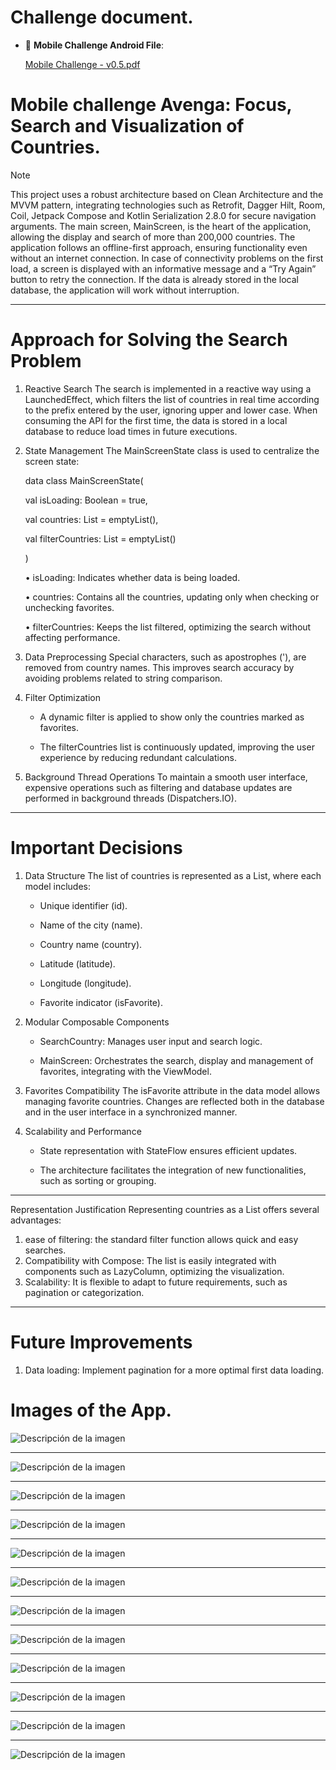 # Challenge document.
- :file_folder: **Mobile Challenge Android File**:

  [Mobile Challenge - v0.5.pdf](https://drive.google.com/file/d/1thT8OpsnL7-wxQGe6QS3XG3VIH3Qd8yj/view?usp=sharing)

#  Mobile challenge Avenga: Focus, Search and Visualization of Countries.
> [!NOTE]
>  This project uses a robust architecture based on Clean Architecture and the MVVM pattern, integrating technologies such as Retrofit, Dagger Hilt, Room, Coil, Jetpack Compose and Kotlin Serialization 2.8.0 for secure navigation arguments. The main screen, MainScreen, is the heart of the application, allowing the display and search of more than 200,000 countries. The application follows an offline-first approach, ensuring functionality even without an internet connection.
In case of connectivity problems on the first load, a screen is displayed with an informative message and a “Try Again” button to retry the connection. If the data is already stored in the local database, the application will work without interruption.
________________________________________

# Approach for Solving the Search Problem

1. Reactive Search
The search is implemented in a reactive way using a LaunchedEffect, which filters the list of countries in real time according to the prefix entered by the user, ignoring upper and lower case. When consuming the API for the first time, the data is stored in a local database to reduce load times in future executions.
2. State Management
The MainScreenState class is used to centralize the screen state:

    data class MainScreenState(

    val isLoading: Boolean = true,

    val countries: List<CountryModel> = emptyList(),

    val filterCountries: List<CountryModel> = emptyList()

    )

    •	isLoading: Indicates whether data is being loaded.

    •	countries: Contains all the countries, updating only when checking or unchecking favorites.

    •	filterCountries: Keeps the list filtered, optimizing the search without affecting performance.

3. Data Preprocessing
Special characters, such as apostrophes ('), are removed from country names. This improves search accuracy by avoiding problems related to string comparison.
4. Filter Optimization

    - A dynamic filter is applied to show only the countries marked as favorites.
    
    - The filterCountries list is continuously updated, improving the user experience by reducing redundant calculations.

6. Background Thread Operations
To maintain a smooth user interface, expensive operations such as filtering and database updates are performed in background threads (Dispatchers.IO).

________________________________________

# Important Decisions
1. Data Structure
The list of countries is represented as a List<CountryModel>, where each model includes:

    - Unique identifier (id).
    
    - Name of the city (name).
    
    - Country name (country).
    
    - Latitude (latitude).
    
    - Longitude (longitude).
    
    - Favorite indicator (isFavorite).

2. Modular Composable Components
   
    - SearchCountry: Manages user input and search logic.
    
    - MainScreen: Orchestrates the search, display and management of favorites, integrating with the ViewModel.

5. Favorites Compatibility
The isFavorite attribute in the data model allows managing favorite countries. Changes are reflected both in the database and in the user interface in a synchronized manner.
6. Scalability and Performance
 
    - State representation with StateFlow ensures efficient updates.
    
    - The architecture facilitates the integration of new functionalities, such as sorting or grouping.
________________________________________
Representation Justification
Representing countries as a List<CountryModel> offers several advantages:
1. ease of filtering: the standard filter function allows quick and easy searches.
2.	Compatibility with Compose: The list is easily integrated with components such as LazyColumn, optimizing the visualization.
3.	Scalability: It is flexible to adapt to future requirements, such as pagination or categorization.
________________________________________

# Future Improvements
1. Data loading: Implement pagination for a more optimal first data loading.

# Images of the App.

![Descripción de la imagen](https://drive.google.com/uc?id=1WQkKHFOENdGlRfWL5UW13g3CvVcLiVKW)
>
________________________________________

![Descripción de la imagen](https://drive.google.com/uc?id=1Dt4lQouSy8g27jSr3uwSeBj_ji7bIvi1)

________________________________________

![Descripción de la imagen](https://drive.google.com/uc?id=17AzcNEzxhnVSgJ01Pv8k9uqJK8_Sc1kA)

________________________________________

![Descripción de la imagen](https://drive.google.com/uc?id=11bRXpY7jSgh1jwtWlfPrPrskR1iEzFZT)

________________________________________

![Descripción de la imagen](https://drive.google.com/uc?id=1CxT3lnvJemek9IhseyArlnaWJhjB9KCx)

________________________________________

![Descripción de la imagen](https://drive.google.com/uc?id=1N6u5RoKf8OJ4rXMFTSudWTYd4PkyUhbc)

________________________________________

![Descripción de la imagen](https://drive.google.com/uc?id=1kx1yconv60k0LgJGWhMkiQUuAdHOdJjR)

________________________________________

![Descripción de la imagen](https://drive.google.com/uc?id=1hZMuJRjyiTO2XWwGCItPQn7vat9bRc6v)

________________________________________

![Descripción de la imagen](https://drive.google.com/uc?id=1JFvLghbe8bT7Jp7Icrep8OK8vxU-Askm)

________________________________________

![Descripción de la imagen](https://drive.google.com/uc?id=1M9yY4fpS7XwhOJW4EWPPCcjpiQT8w-Ro)

________________________________________

![Descripción de la imagen](https://drive.google.com/uc?id=1N1NKK8Uz5bnOwjQ5Ll_ZwBLZ0G6TIMgG)

________________________________________

![Descripción de la imagen](https://drive.google.com/uc?id=1JKYMajJCi1Op8BplaB9Cqnjr0N7uGR6p)
>



